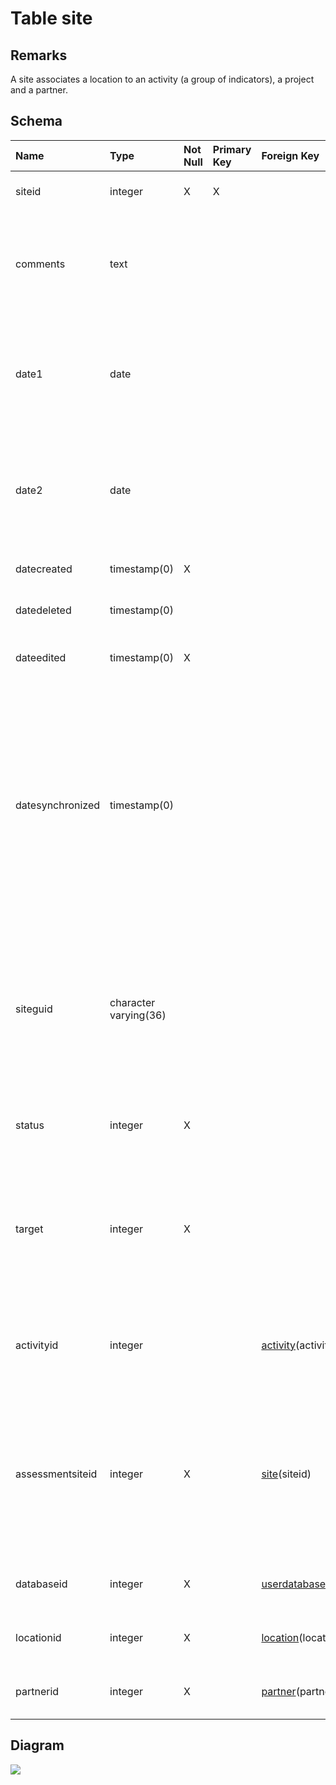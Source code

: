 # Table site #
## Remarks ##
A site associates a location to an activity (a group of indicators), a project and a partner.

## Schema ##
| **Name** | **Type** | **Not Null** | **Primary Key** | **Foreign Key** | **Remarks** |
|:---------|:---------|:-------------|:----------------|:----------------|:------------|
| siteid   | integer  | X            | X               |                 | This is the primary key of the table. |
| comments | text     |              |                 |                 | This column contains some comments on this site. In Sigmah, this column is not used. |
| date1    | date     |              |                 |                 | It corresponds to the date on which work at this site began. In Sigmah, this column is not used. |
| date2    | date     |              |                 |                 | It corresponds to the date on which work at this site ended. In Sigmah, this column is not used. |
| datecreated | timestamp(0) | X            |                 |                 | This is the date the site was created. |
| datedeleted | timestamp(0) |              |                 |                 | This is the date the site was deleted. |
| dateedited | timestamp(0) | X            |                 |                 | This is the last date the site was edited. |
| datesynchronized | timestamp(0) |              |                 |                 | It corresponds to the time at which this site was last synchronized with an external system. This field is only used when an external system is used as the source of this Site's data. In Sigmah, this column is not used. |
| siteguid | character varying(36) |              |                 |                 | This is the Globally-Unique Identifier (GUID) for this Site, used to link this Site to external systems. In Sigmah, this column is not used. |
| status   | integer  | X            |                 |                 | This is the status of the site. This column is **obsolete**. |
| target   | integer  | X            |                 |                 | This is the the type of site: 0 for work complete, 1 for program targets. In Sigmah, this column is not used because it is not yet implemented. |
| activityid | integer  |              |                 | [activity](activity.md)(activityid) | This is a foreign key to the table activity. In Sigmah, this column is not used. |
| assessmentsiteid | integer  | X            |                 | [site](site.md)(siteid) | This is a foreign key to the table site. It corresponds to the site of the needs assessment on which this site is based. In Sigmah, this column is not used. |
| databaseid | integer  | X            |                 | [userdatabase](userdatabase.md)(databaseid) | This is a foreign key to the table userdatabase. |
| locationid | integer  | X            |                 | [location](location.md)(locationid) | This is a foreign key to the table location. |
| partnerid | integer  | X            |                 | [partner](partner.md)(partnerid) | This is a foreign key to the table partner. |

## Diagram ##
<img src='http://www.sigmah.org/svg_load.php?file=http://sigma-h.googlecode.com/svn/wiki/diagrams/site.svg' />

